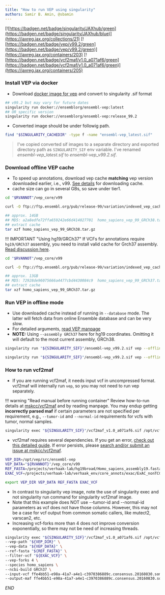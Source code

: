 ```yaml
---
title: "How to run VEP using singularity"
authors: Samir B. Amin, @sbamin
---
```


[![https://badgen.net/badge/singularity/JAXhub/green](https://badgen.net/badge/singularity/JAXhub/blue)](https://jaxreg.jax.org/collections/21) [![https://badgen.net/badge/vep/v99.2/green](https://badgen.net/badge/vep/v99.2/green)](https://jaxreg.jax.org/containers/203) [![https://badgen.net/badge/vcf2maf/v1.0_a071af6/green](https://badgen.net/badge/vcf2maf/v1.0_a071af6/green)](https://jaxreg.jax.org/containers/205)

### Install VEP via docker

*   Download [docker image for vep](https://hub.docker.com/r/ensemblorg/ensembl-vep) and convert to singularity .sif format

```sh
## v99.2 but may vary for future dates
singularity run docker://ensemblorg/ensembl-vep:latest
## OR specific version
singularity run docker://ensemblorg/ensembl-vep:release_99.2
```

*   Converted image should be under followig path.

```sh
find "$SINGULARITY_CACHEDIR" -type f -name "ensembl-vep_latest.sif"
```

>I've copied converted sif images to a separate directory and exported directory path as `SINGULARITY_SIF` env variable. I've renamed *ensembl-vep_latest.sif* to *ensembl-vep_v99.2.sif*.

### Download offline VEP cache

*   To speed up annotations, download vep cache **matching** vep version downloaded earlier, i.e., v99. [See details](https://useast.ensembl.org/info/docs/tools/vep/script/vep_cache.html) for downloading cache.
*   cache size can go in several GBs, so save under tier1.

```sh
cd "$RVANNOT"/vep_core/v99

curl -O ftp://ftp.ensembl.org/pub/release-99/variation/indexed_vep_cache/homo_sapiens_vep_99_GRCh38.tar.gz

## approx. 14GB
## MD5: a2a8edfe72ffa659242e66d414027701  homo_sapiens_vep_99_GRCh38.tar.gz
## extract cache
tar xzf homo_sapiens_vep_99_GRCh38.tar.gz
```

!!! IMPORTANT "Using hg19/GRCh37"
    If VCFs for annotations require `hg19/GRCh37` assembly, you need to install valid cache for Grch37 assembly. [Read discussion here](https://github.com/Ensembl/ensembl-vep/issues/407).

```sh
cd "$RVANNOT"/vep_core/v99

curl -O ftp://ftp.ensembl.org/pub/release-99/variation/indexed_vep_cache/homo_sapiens_vep_99_GRCh37.tar.gz

## approx. 13GB
## MD5: 72928de96075666a4477cbd4430084c9  homo_sapiens_vep_99_GRCh37.tar.gz
## extract cache
tar xzf homo_sapiens_vep_99_GRCh37.tar.gz
```

### Run VEP in offline mode

* Use downloaded cache instead of running in `--database` mode. The latter will fetch data from online Ensemble database and can be very slow.
* For detailed arguments, [read VEP manpage](https://useast.ensembl.org/info/docs/tools/vep/script/vep_options.html)
*   **NOTE:** Using `--assembly GRCh37` here for hg19 coordinates. Omitting it will default to the most current assembly, GRCh38.

```sh
singularity run "${SINGULARITY_SIF}"/ensembl-vep_v99.2.sif vep --offline --vcf --dir_cache "${RVANNOT}/vep_core/v99" --species homo_sapiens --assembly GRCh37 -o ffe4bb51-e98a-41a7-a4e1-c3970386889c.consensus.20160830.somatic.snv_mnv.vep.vcf -i /projects/verhaak-lab/ecdna/datasets/pcawg/dump/final_consensus_12oct/icgc/snv_mnv/ffe4bb51-e98a-41a7-a4e1-c3970386889c.consensus.20160830.somatic.snv_mnv.vcf.gz

singularity run "${SINGULARITY_SIF}"/ensembl-vep_v99.2.sif vep --offline --vcf --dir_cache "${RVANNOT}/vep_core/v99" --species homo_sapiens --assembly GRCh37 -o ffe4bb51-e98a-41a7-a4e1-c3970386889c.consensus.20161006.somatic.indel.vep.vcf -offline -i /projects/verhaak-lab/ecdna/datasets/pcawg/dump/final_consensus_12oct/icgc/indel/ffe4bb51-e98a-41a7-a4e1-c3970386889c.consensus.20161006.somatic.indel.vcf.gz
```

### How to run vcf2maf

*   If you are running vcf2maf, it needs input vcf in uncompressed format. vcf2maf will internally run `vep`, so you may not need to run vep separately.

!!! warning "Read manual before running container"
    Review how-to-run details at [mskcc/vcf2maf](https://github.com/mskcc/vcf2maf) and by reading manpage. You may endup getting **incorrectly parsed maf** if certain parameters are not specified per requirement, e.g., `--tumor-id` and `--normal-id` requirements for vcfs with tumor, normal samples.

```sh
singularity exec "${SINGULARITY_SIF}"/vcf2maf_v1.0_a071af6.sif /opt/vcf2maf/vcf2maf.pl --help
```

*   vcf2maf requires several dependencies. If you get an error, [check out this detailed guide](https://gist.github.com/ckandoth/5390e3ae4ecf182fa92f6318cfa9fa97). If error persists, please [search and/or submit an issue at mskcc/vcf2maf](https://github.com/mskcc/vcf2maf/issues).

```sh
VEP_DIR=/opt/vep/src/ensembl-vep
VEP_DATA="${RVANNOT}"/vep_core/v99
REF_FASTA=/projects/verhaak-lab/hg19broad/Homo_sapiens_assembly19.fasta
EXAC_VCF=/projects/verhaak-lab/verhaak_env/core_annots/exac/ExAC_nonTCGA.r0.3.1.sites.vep.vcf.gz

export VEP_DIR VEP_DATA REF_FASTA EXAC_VCF
```

*   In contrast to singularity vep image, note the use of singularity exec and not singularity run command for singularity vcf2maf image.
*   Note that this example does NOT use --tumor-id and --normal-id parameters as vcf does not have those columns. However, this may not be a case for vcf output from common somatic callers, like mutect2, varscan2, etc.
*   Increasing vcf-forks more than 4 does not improve conversion exponentially, so there may not be need of increasing threads.

```sh
singularity exec "${SINGULARITY_SIF}"/vcf2maf_v1.0_a071af6.sif /opt/vcf2maf/vcf2maf.pl \
--vep-path "${VEP_DIR}" \
--vep-data "${VEP_DATA}" \
--ref-fasta "${REF_FASTA}" \
--filter-vcf "${EXAC_VCF}" \
--vep-forks 4 \
--species homo_sapiens \
--ncbi-build GRCh37 \
--input-vcf ffe4bb51-e98a-41a7-a4e1-c3970386889c.consensus.20160830.somatic.snv_mnv.vcf \
--output-maf ffe4bb51-e98a-41a7-a4e1-c3970386889c.consensus.20160830.somatic.snv_mnv.maf
```

_END_
